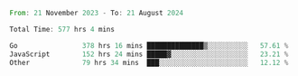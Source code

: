 <!--START_SECTION:waka-->

```rust
From: 21 November 2023 - To: 21 August 2024

Total Time: 577 hrs 4 mins

Go                378 hrs 16 mins ██████████████▒░░░░░░░░░░   57.61 %
JavaScript        152 hrs 24 mins █████▓░░░░░░░░░░░░░░░░░░░   23.21 %
Other             79 hrs 34 mins  ███░░░░░░░░░░░░░░░░░░░░░░   12.12 %
```

<!--END_SECTION:waka-->

